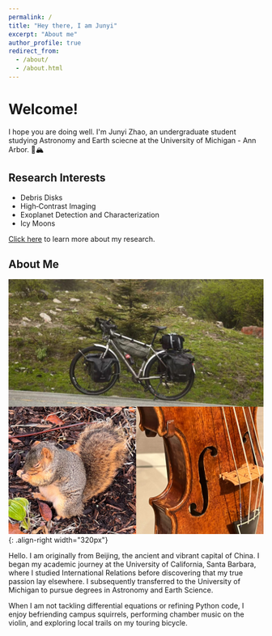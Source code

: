 ```yaml
---
permalink: /
title: "Hey there, I am Junyi"
excerpt: "About me"
author_profile: true
redirect_from: 
  - /about/
  - /about.html
---
```


# Welcome!

I hope you are doing well. I'm Junyi Zhao, an undergraduate student studying Astronomy and Earth sciecne at the University of Michigan - Ann Arbor. 🌌🏔️

## **Research Interests**
- Debris Disks
- High‑Contrast Imaging
- Exoplanet Detection and Characterization
- Icy Moons

[Click here](https://wuhu224.github.io//wuhu224.github.io//publications/) to learn more about my research.

## **About Me**

![Front page picture](/images/Frount_Page.jpg){: .align-right width="320px"}

Hello. I am originally from Beijing, the ancient and vibrant capital of China. I began my academic journey at the University of California, Santa Barbara, where I studied International Relations before discovering that my true passion lay elsewhere. I subsequently transferred to the University of Michigan to pursue degrees in Astronomy and Earth Science. 

When I am not tackling differential equations or refining Python code, I enjoy befriending campus squirrels, performing chamber music on the violin, and exploring local trails on my touring bicycle.
